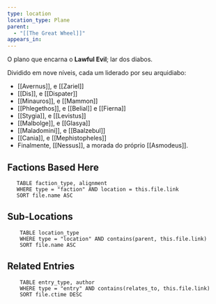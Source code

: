 ```yaml
---
type: location
location_type: Plane
parent:
  - "[[The Great Wheel]]"
appears_in:
---
```

O plano que encarna o **Lawful Evil**; lar dos diabos. 

Dividido em nove níveis, cada um liderado por seu arquidiabo: 
- [[Avernus]], e [[Zariel]]
- [[Dis]], e [[Dispater]]
- [[Minauros]], e [[Mammon]]
- [[Phlegethos]], e [[Belial]] e [[Fierna]]
- [[Stygia]], e [[Levistus]]
- [[Malbolge]], e [[Glasya]]
- [[Maladomini]], e [[Baalzebul]]
- [[Cania]], e [[Mephistopheles]]
- Finalmente, [[Nessus]], a morada do próprio [[Asmodeus]].

<!-- DYNAMIC:related-entries -->

## Factions Based Here

 ```dataview
    TABLE faction_type, alignment
    WHERE type = "faction" AND location = this.file.link
    SORT file.name ASC
 ```

## Sub-Locations

```dataview
    TABLE location_type
    WHERE type = "location" AND contains(parent, this.file.link)
    SORT file.name ASC
```

## Related Entries

```dataview
    TABLE entry_type, author
    WHERE type = "entry" AND contains(relates_to, this.file.link)
    SORT file.ctime DESC
```

<!-- /DYNAMIC -->